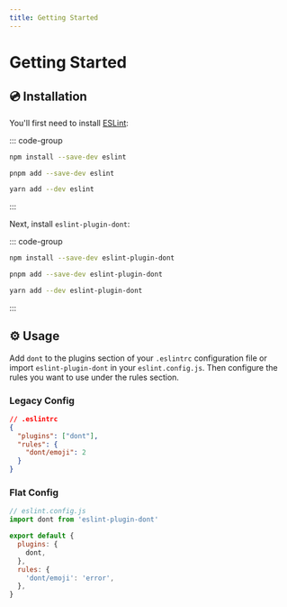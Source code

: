 ```yaml
---
title: Getting Started
---
```


# Getting Started

## 💿 Installation

You'll first need to install [ESLint](https://eslint.org):

::: code-group

```bash [npm]
npm install --save-dev eslint
```

```bash [pnpm]
pnpm add --save-dev eslint
```

```bash [yarn]
yarn add --dev eslint
```

:::

Next, install `eslint-plugin-dont`:

::: code-group

```bash [npm]
npm install --save-dev eslint-plugin-dont
```

```bash [pnpm]
pnpm add --save-dev eslint-plugin-dont
```

```bash [yarn]
yarn add --dev eslint-plugin-dont
```

:::

## ⚙️ Usage

Add `dont` to the plugins section of your `.eslintrc` configuration file or import `eslint-plugin-dont` in your `eslint.config.js`. Then configure the rules you want to use under the rules section.

### Legacy Config

```json
// .eslintrc
{
  "plugins": ["dont"],
  "rules": {
    "dont/emoji": 2
  }
}
```

### Flat Config

```js
// eslint.config.js
import dont from 'eslint-plugin-dont'

export default {
  plugins: {
    dont,
  },
  rules: {
    'dont/emoji': 'error',
  },
}
```
